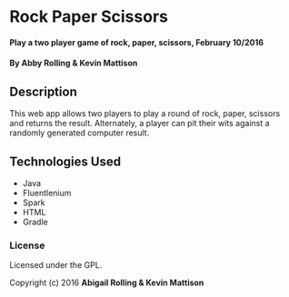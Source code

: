 # Rock Paper Scissors

#### Play a two player game of rock, paper, scissors, February 10/2016

#### By Abby Rolling & Kevin Mattison

## Description

This web app allows two players to play a round of rock, paper, scissors and returns the result. Alternately, a player can pit their wits against a randomly generated computer result.

## Technologies Used

* Java
* Fluentlenium
* Spark
* HTML
* Gradle

### License

Licensed under the GPL.

Copyright (c) 2016 **Abigail Rolling & Kevin Mattison**
